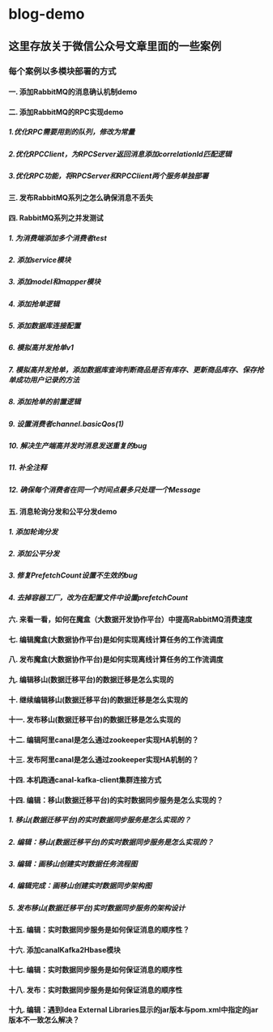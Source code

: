# blog-demo
## 这里存放关于微信公众号文章里面的一些案例

### 每个案例以多模块部署的方式

#### 一. 添加RabbitMQ的消息确认机制demo

#### 二. 添加RabbitMQ的RPC实现demo
##### 1.优化RPC需要用到的队列，修改为常量 
##### 2.优化RPCClient，为RPCServer返回消息添加correlationId匹配逻辑 
##### 3.优化RPC功能，将RPCServer和RPCClient两个服务单独部署

#### 三. 发布RabbitMQ系列之怎么确保消息不丢失

#### 四. RabbitMQ系列之并发测试
##### 1. 为消费端添加多个消费者test 
##### 2. 添加service模块
##### 3. 添加model和mapper模块
##### 4. 添加抢单逻辑
##### 5. 添加数据库连接配置
##### 6. 模拟高并发抢单v1
##### 7. 模拟高并发抢单，添加数据库查询判断商品是否有库存、更新商品库存、保存抢单成功用户记录的方法
##### 8. 添加抢单的前置逻辑
##### 9. 设置消费者channel.basicQos(1)
##### 10. 解决生产端高并发时消息发送重复的bug
##### 11. 补全注释
##### 12. 确保每个消费者在同一个时间点最多只处理一个Message

#### 五. 消息轮询分发和公平分发demo
##### 1. 添加轮询分发
##### 2. 添加公平分发
##### 3. 修复PrefetchCount设置不生效的bug
##### 4. 去掉容器工厂，改为在配置文件中设置prefetchCount

#### 六. 来看一看，如何在魔盒（大数据开发协作平台）中提高RabbitMQ消费速度
#### 七. 编辑魔盒(大数据协作平台)是如何实现离线计算任务的工作流调度
#### 八. 发布魔盒(大数据协作平台)是如何实现离线计算任务的工作流调度
#### 九. 编辑移山(数据迁移平台)的数据迁移是怎么实现的
#### 十. 继续编辑移山(数据迁移平台)的数据迁移是怎么实现的
#### 十一. 发布移山(数据迁移平台)的数据迁移是怎么实现的
#### 十二. 编辑阿里canal是怎么通过zookeeper实现HA机制的？
#### 十三. 发布阿里canal是怎么通过zookeeper实现HA机制的？
#### 十四. 本机跑通canal-kafka-client集群连接方式
#### 十四. 编辑：移山(数据迁移平台)的实时数据同步服务是怎么实现的？
##### 1. 移山(数据迁移平台)的实时数据同步服务是怎么实现的？
##### 2. 编辑：移山(数据迁移平台)的实时数据同步服务是怎么实现的？
##### 3. 编辑：画移山创建实时数据任务流程图
##### 4. 编辑完成：画移山创建实时数据同步架构图
##### 5. 发布移山(数据迁移平台)实时数据同步服务的架构设计
#### 十五. 编辑：实时数据同步服务是如何保证消息的顺序性？
#### 十六. 添加canalKafka2Hbase模块
#### 十七. 编辑：实时数据同步服务是如何保证消息的顺序性
#### 十八. 发布：实时数据同步服务是如何保证消息的顺序性
#### 十九. 编辑：遇到Idea External Libraries显示的jar版本与pom.xml中指定的jar版本不一致怎么解决？